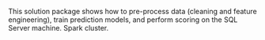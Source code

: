 This solution package shows how to pre-process data (cleaning and feature engineering), train prediction models, and perform scoring on the 
<span class="sql">SQL Server machine.</span>
<span class="sql">Spark cluster.</span>
